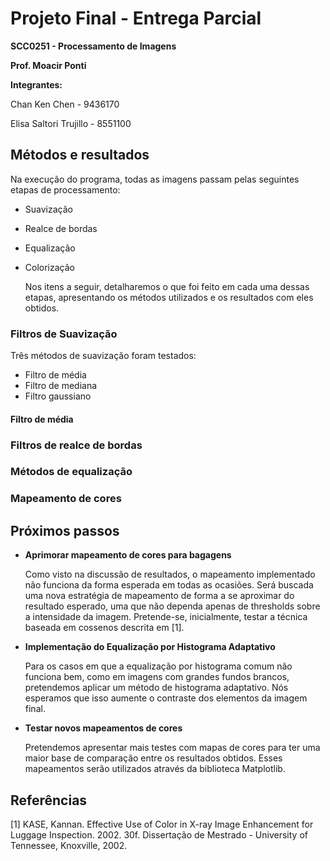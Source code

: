 # Projeto Final - Entrega Parcial
**SCC0251 - Processamento de Imagens**

**Prof. Moacir Ponti**

**Integrantes:**

Chan Ken Chen -  9436170

Elisa Saltori Trujillo - 8551100


## Métodos e resultados
Na execução do programa, todas as imagens passam pelas seguintes etapas de processamento:
- Suavização
- Realce de bordas
- Equalização
- Colorização

    Nos itens a seguir, detalharemos o que foi feito em cada uma dessas etapas, apresentando os métodos utilizados e os resultados com eles obtidos.

### Filtros de Suavização
Três métodos de suavização foram testados:    
- Filtro de média
- Filtro de mediana
- Filtro gaussiano

#### Filtro de média

### Filtros de realce de bordas
### Métodos de equalização
### Mapeamento de cores

## Próximos passos
- **Aprimorar mapeamento de cores para bagagens**

    Como visto na discussão de resultados, o mapeamento implementado não funciona da forma esperada em todas as ocasiões. Será buscada uma nova estratégia de mapeamento de forma a se aproximar do resultado esperado, uma que não dependa apenas de thresholds sobre a intensidade da imagem.
    Pretende-se, inicialmente, testar a técnica baseada em cossenos descrita em [1].
    
- **Implementação do Equalização por Histograma Adaptativo**

    Para os casos em que a equalização por histograma comum não funciona bem, como em imagens com grandes fundos brancos, pretendemos aplicar um método de histograma adaptativo. Nós esperamos que isso aumente o contraste dos elementos da imagem final.

- **Testar novos mapeamentos de cores**

    Pretendemos apresentar mais testes com mapas de cores para ter uma maior base de comparação entre os resultados obtidos. Esses mapeamentos serão utilizados através da biblioteca Matplotlib.

## Referências

[1]  KASE, Kannan. Effective Use of Color in X-ray Image Enhancement for
Luggage Inspection. 2002. 30f. Dissertação de Mestrado - University of Tennessee, Knoxville, 2002.
